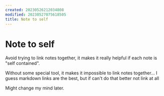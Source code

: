 ```yaml
---
created: 20230526212034808
modified: 20230527075618505
title: Note to self
---
```


# Note to self

Avoid trying to link notes together, it makes it really helpful if each note is "self contained". 

Without some special tool, it makes it impossible to link notes together... I guess markdown links are the best, but if can't do that better not link at all

Might change my mind later.



